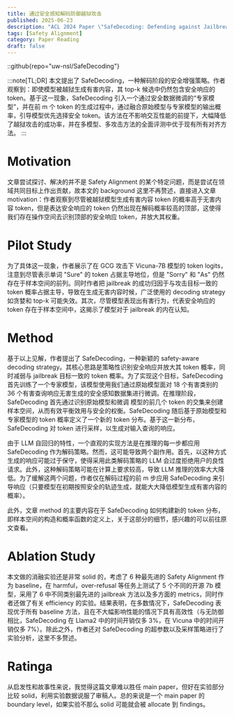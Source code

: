 ```yaml
---
title: 通过安全感知解码防御越狱攻击
published: 2025-06-23
description: "ACL 2024 Paper \"SafeDecoding: Defending against Jailbreak Attacks via Safety-Aware Decoding\""
tags: [Safety Alignment]
category: Paper Reading
draft: false
---
```


::github{repo="uw-nsl/SafeDecoding"}

:::note[TL;DR]
本文提出了 SafeDecoding，一种解码阶段的安全增强策略。作者观察到：即使模型被越狱生成有害内容，其 top-k 候选中仍然包含安全响应的 token。基于这一现象，SafeDecoding 引入一个通过安全数据微调的“专家模型”，并在前 m 个 token 的生成过程中，通过融合原始模型与专家模型的输出概率，引导模型优先选择安全 token。该方法在不影响交互性能的前提下，大幅降低了越狱攻击的成功率，并在多模型、多攻击方法的全面评测中优于现有所有对齐方法。
:::


# Motivation

文章尝试探讨、解决的并不是 Safety Alignment 的某个特定问题，而是尝试在领域共同目标上作出贡献，故本文的 background 这里不再赘述，直接进入文章 motivation：作者观察到尽管被越狱模型生成有害内容 token 的概率高于无害内容 token，但是表达安全响应的 token 仍然出现在解码概率较高的顶部，这使得我们存在操作空间去识别顶部的安全响应 token，并放大其权重。


# Pilot Study

为了具体这一现象，作者展示了在 GCG 攻击下 Vicuna-7B 模型的 token logits，注意到尽管表示单词 "Sure" 的 token 占据主导地位，但是 "Sorry" 和 "As" 仍然存在于样本空间的前列。同时作者把 jailbreak 的成功归因于与攻击目标一致的 token 概率占据主导，导致在生成无害内容时候，广泛使用的 decoding strategy 如贪婪和 top-k 可能失效。其次，尽管模型表现出有害行为，代表安全响应的 token 存在于样本空间中，这揭示了模型对于 jailbreak 的内在认知。


# Method

基于以上见解，作者提出了 SafeDecoding，一种新颖的 safety-aware decoding strategy。其核心思路是策略性识别安全响应并放大其 token 概率，同时减弱与 jailbreak 目标一致的 token 概率。为了实现这个目标，SafeDecoding 首先训练了一个专家模型，该模型使用我们通过原始模型面对 18 个有害类别的 36 个有害查询响应无害生成的安全感知数据集进行微调。在推理阶段，SafeDecoding 首先通过识别原始模型和微调
模型的前几个 token 的交集来创建样本空间，从而有效平衡效用与安全的权衡。SafeDecoding 随后基于原始模型和专家模型的 token 概率定义了一个新的 token 分布。基于这一新分布，SafeDecoding 对 token 进行采样，以生成对输入查询的响应。

由于 LLM 自回归的特性，一个直观的实现方法是在推理的每一步都应用 SafeDecoding 作为解码策略。然而，这可能导致两个副作用。首先，以这种方式生成的响应可能过于保守，使得采用此类解码策略的 LLM 会过度拒绝用户的良性请求。此外，这种解码策略可能在计算上要求较高，导致 LLM 推理的效率大大降低。为了缓解这两个问题，作者仅在解码过程的前 m 步应用 SafeDecoding 来引导响应（只要模型在初期按照安全的轨迹生成，就能大大降低模型生成有害内容的概率）。

此外，文章 method 的主要内容在于 SafeDecoding 如何构建新的 token 分布，即样本空间的构造和概率函数的定义上，关于这部分的细节，感兴趣的可以前往原文查看。


# Ablation Study

本文做的消融实验还是非常 solid 的，考虑了 6 种最先进的 Safety Alignment 作为 baseline，在 harmful，over-refusal 等任务上测试了 5 个不同的开源 7b 模型，采用了 6 中不同类别最先进的 jailbreak 方法以及多方面的 metrics，同时作者还做了有关 efficiency 的实验。结果表明，在多数情况下，SafeDecoding 表现优于所有 baseline 方法，且在不大幅影响性能的情况下具有高效性（与无防御相比，SafeDecoding 在 Llama2 中的时间开销仅多 3%，在 Vicuna 中的时间开销仅多 7%）。除此之外，作者还对 SafeDecoding 的超参数以及采样策略进行了实验分析，这里不多赘述。


# Ratinga

从启发性和故事性来说，我觉得这篇文章难以胜任 main paper，但好在实验部分比较 solid，利用实验数据说服了审稿人。总的来说是一个 main paper 的 boundary level，如果实验不那么 solid 可能就会被 allocate 到 findings。
